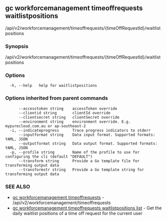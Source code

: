 ## gc workforcemanagement timeoffrequests waitlistpositions

/api/v2/workforcemanagement/timeoffrequests/{timeOffRequestId}/waitlistpositions

### Synopsis

/api/v2/workforcemanagement/timeoffrequests/{timeOffRequestId}/waitlistpositions

### Options

```
  -h, --help   help for waitlistpositions
```

### Options inherited from parent commands

```
      --accesstoken string    accessToken override
      --clientid string       clientId override
      --clientsecret string   clientSecret override
      --environment string    environment override. E.g. mypurecloud.com.au or ap-southeast-2
  -i, --indicateprogress      Trace progress indicators to stderr
      --inputformat string    Data input format. Supported formats: YAML, JSON
      --outputformat string   Data output format. Supported formats: YAML, JSON
  -p, --profile string        Name of the profile to use for configuring the cli (default "DEFAULT")
      --transform string      Provide a Go template file for transforming output data
      --transformstr string   Provide a Go template string for transforming output data
```

### SEE ALSO

* [gc workforcemanagement timeoffrequests](gc_workforcemanagement_timeoffrequests.html)	 - /api/v2/workforcemanagement/timeoffrequests
* [gc workforcemanagement timeoffrequests waitlistpositions list](gc_workforcemanagement_timeoffrequests_waitlistpositions_list.html)	 - Get the daily waitlist positions of a time off request for the current user


